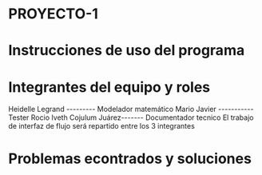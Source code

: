 ﻿# PROYECTO-1

# Instrucciones de uso del programa



# Integrantes del equipo y roles

Heidelle Legrand --------- Modelador matemático 
Mario Javier ----------- Tester
Rocio Iveth Cojulum Juárez------- Documentador tecnico
El trabajo de interfaz de flujo será repartido entre los 3 integrantes

# Problemas econtrados y soluciones




